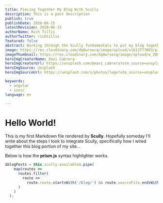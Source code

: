 ```yaml
---
title: Piecing Together My Blog With Scully
description: This is a post description
publish: true
publishDate: 2020-06-15
latestRevision: 2020-06-15
authorName: Rich Tillis
authorTwitter: richtillis
featured: false
abstract: Working through the Scully fundamentals to put my blog together. No article this time. Think of this as just my Scully Hello World.
image: https://res.cloudinary.com/dq8wrsecq/image/upload/v1613777093/piecing-together-my-blog-with-scully_elkia6.jpg
imageThumbnail: https://res.cloudinary.com/dq8wrsecq/image/upload/w_300,h_200/v1613777093/piecing-together-my-blog-with-scully_elkia6.jpg
heroImgCreatorName: Xavi Cabrera
heroImgCreatorUrl: https://unsplash.com/@xavi_cabrera?utm_source=unsplash&amp;utm_medium=referral&amp;utm_content=creditCopyText
heroImgSource: Unsplash
heroImgSourceUrl: https://unsplash.com/s/photos/lego?utm_source=unsplash&amp;utm_medium=referral&amp;utm_content=creditCopyText

keywords:
  - angular
  - ionic
language: en

---
```


# Hello World!

This is my first Markdown file rendered by **Scully**. Hopefully someday I'll write about the steps I took to integrate Scully, specifically how I wired together this blog portion of my site...

Below is how the **prism.js** syntax highlighter works.

```ts
$blogPosts = this.scully.available$.pipe(
    map(routes =>
      routes.filter(
        route =>
          route.route.startsWith('/blog/') && route.sourceFile.endsWith('.md') && route.publish
      )
    )
  );
```
